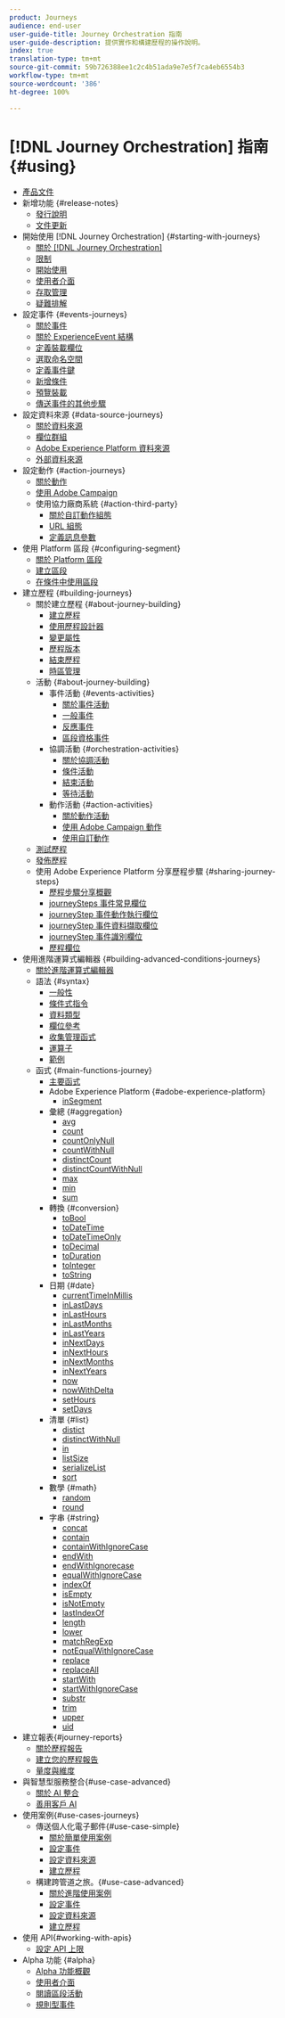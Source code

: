 ```yaml
---
product: Journeys
audience: end-user
user-guide-title: Journey Orchestration 指南
user-guide-description: 提供實作和構建歷程的操作說明。
index: true
translation-type: tm+mt
source-git-commit: 59b726388ee1c2c4b51ada9e7e5f7ca4eb6554b3
workflow-type: tm+mt
source-wordcount: '386'
ht-degree: 100%

---
```



# [!DNL Journey Orchestration] 指南 {#using}

+ [產品文件](journey-orchestration-home.md)
+ 新增功能 {#release-notes}
   + [發行說明](using/release-notes/release-notes.md)
   + [文件更新](using/release-notes/documentation-updates.md)
+ 開始使用 [!DNL Journey Orchestration] {#starting-with-journeys}
   + [關於 [!DNL Journey Orchestration]](using/about/about-journey-orchestration.md)
   + [限制](using/about/limitations.md)
   + [開始使用](using/about/get-started.md)
   + [使用者介面](using/about/user-interface.md)
   + [存取管理](using/about/access-management.md)
   + [疑難排解](using/about/troubleshooting.md)
+ 設定事件 {#events-journeys}
   + [關於事件](using/event/about-events.md)
   + [關於 ExperienceEvent 結構](using/event/experience-event-schema.md)
   + [定義裝載欄位](using/event/defining-the-payload-fields.md)
   + [選取命名空間](using/event/selecting-the-namespace.md)
   + [定義事件鍵](using/event/defining-the-event-key.md)
   + [新增條件](using/event/adding-a-condition.md)
   + [預覽裝載](using/event/previewing-the-payload.md)
   + [傳送事件的其他步驟](using/event/additional-steps-to-send-events-to-journey-orchestration.md)
+ 設定資料來源 {#data-source-journeys}
   + [關於資料來源](using/datasource/about-data-sources.md)
   + [欄位群組](using/datasource/field-groups.md)
   + [Adobe Experience Platform 資料來源](using/datasource/adobe-experience-platform-data-source.md)
   + [外部資料來源](using/datasource/external-data-sources.md)
+ 設定動作 {#action-journeys}
   + [關於動作](using/action/action.md)
   + [使用 Adobe Campaign](using/action/working-with-adobe-campaign.md)
   + 使用協力廠商系統 {#action-third-party}
      + [關於自訂動作組態](using/action/about-custom-action-configuration.md)
      + [URL 組態](using/action/url-configuration.md)
      + [定義訊息參數](using/action/defining-the-message-parameters.md)
+ 使用 Platform 區段 {#configuring-segment}
   + [關於 Platform 區段](using/segment/about-segments.md)
   + [建立區段](using/segment/creating-a-segment.md)
   + [在條件中使用區段](using/segment/using-a-segment.md)
+ 建立歷程 {#building-journeys}
   + 關於建立歷程 {#about-journey-building}
      + [建立歷程](using/building-journeys/journey.md)
      + [使用歷程設計器](using/building-journeys/using-the-journey-designer.md)
      + [變更屬性](using/building-journeys/changing-properties.md)
      + [歷程版本](using/building-journeys/journey-versions.md)
      + [結束歷程](using/building-journeys/terminating-a-journey.md)
      + [時區管理](using/building-journeys/timezone-management.md)
   + 活動 {#about-journey-building}
      + 事件活動 {#events-activities}
         + [關於事件活動](using/building-journeys/event-activities.md)
         + [一般事件](using/building-journeys/general-events.md)
         + [反應事件](using/building-journeys/reaction-events.md)
         + [區段資格事件](using/building-journeys/segment-qualification-events.md)
      + 協調活動 {#orchestration-activities}
         + [關於協調活動](using/building-journeys/about-orchestration-activities.md)
         + [條件活動](using/building-journeys/condition-activity.md)
         + [結束活動](using/building-journeys/end-activity.md)
         + [等待活動](using/building-journeys/wait-activity.md)
      + 動作活動 {#action-activities}
         + [關於動作活動](using/building-journeys/about-action-activities.md)
         + [使用 Adobe Campaign 動作](using/building-journeys/using-adobe-campaign-actions.md)
         + [使用自訂動作](using/building-journeys/using-custom-actions.md)
   + [測試歷程](using/building-journeys/testing-the-journey.md)
   + [發佈歷程](using/building-journeys/publishing-the-journey.md)
   + 使用 Adobe Experience Platform 分享歷程步驟 {#sharing-journey-steps}
      + [歷程步驟分享概觀](using/building-journeys/sharing-overview.md)
      + [journeySteps 事件常見欄位](using/building-journeys/sharing-common-fields.md)
      + [journeyStep 事件動作執行欄位](using/building-journeys/sharing-execution-fields.md)
      + [journeyStep 事件資料擷取欄位](using/building-journeys/sharing-fetch-fields.md)
      + [journeyStep 事件識別欄位](using/building-journeys/sharing-identity-fields.md)
      + [歷程欄位](using/building-journeys/sharing-journey-fields.md)
+ 使用進階運算式編輯器 {#building-advanced-conditions-journeys}
   + [關於進階運算式編輯器](using/expression/expressionadvanced.md)
   + 語法 {#syntax}
      + [一般性](using/expression/generalities.md)
      + [條件式指令](using/expression/conditional-instruction.md)
      + [資料類型](using/expression/data-types.md)
      + [欄位參考](using/expression/field-references.md)
      + [收集管理函式](using/expression/collection-management-functions.md)
      + [運算子](using/expression/operators.md)
      + [範例](using/expression/advanced-editor-use-cases.md)
   + 函式 {#main-functions-journey}
      + [主要函式](using/expression/functions.md)
      + Adobe Experience Platform {#adobe-experience-platform}
         + [inSegment](using/functions/functioninsegment.md)
      + 彙總 {#aggregation}
         + [avg](using/functions/functionavg.md)
         + [count](using/functions/functioncount.md)
         + [countOnlyNull](using/functions/functioncountonlynull.md)
         + [countWithNull](using/functions/functioncountwithnull.md)
         + [distinctCount](using/functions/functiondistinctcount.md)
         + [distinctCountWithNull](using/functions/functiondistinctcountwithnull.md)
         + [max](using/functions/functionmax.md)
         + [min](using/functions/functionmin.md)
         + [sum](using/functions/functionsum.md)
      + 轉換 {#conversion}
         + [toBool](using/functions/functiontobool.md)
         + [toDateTime](using/functions/functiontodatetime.md)
         + [toDateTimeOnly](using/functions/functiontodatetimeonly.md)
         + [toDecimal](using/functions/functiontodecimal.md)
         + [toDuration](using/functions/functiontoduration.md)
         + [toInteger](using/functions/functiontointeger.md)
         + [toString](using/functions/functiontostring.md)
      + 日期 {#date}
         + [currentTime&#x200B;InMillis](using/functions/functioncurrenttimeinmillis.md)
         + [inLastDays](using/functions/functioninlastdays.md)
         + [inLastHours](using/functions/functioninlasthours.md)
         + [inLastMonths](using/functions/functioninlastmonths.md)
         + [inLastYears](using/functions/functioninlastyears.md)
         + [inNextDays](using/functions/functioninnextdays.md)
         + [inNextHours](using/functions/functioninnexthours.md)
         + [inNextMonths](using/functions/functioninnextmonths.md)
         + [inNextYears](using/functions/functioninnextyears.md)
         + [now](using/functions/functionnow.md)
         + [nowWithDelta](using/functions/functionnowwithdelta.md)
         + [setHours](using/functions/functionsethours.md)
         + [setDays](using/functions/functionsetdays.md)
      + 清單 {#list}
         + [distict](using/functions/functiondistinct.md)
         + [distinctWithNull](using/functions/functiondistinctwithnull.md)
         + [in](using/functions/functionin.md)
         + [listSize](using/functions/functionlistsize.md)
         + [serializeList](using/functions/functionserializelist.md)
         + [sort](using/functions/functionsort.md)
      + 數學 {#math}
         + [random](using/functions/functionrandom.md)
         + [round](using/functions/functionround.md)
      + 字串 {#string}
         + [concat](using/functions/functionconcat.md)
         + [contain](using/functions/functioncontain.md)
         + [containWithIgnoreCase](using/functions/functioncontainwithignorecase.md)
         + [endWith](using/functions/functionendwith.md)
         + [endWithIgnorecase](using/functions/functionendwithignorecase.md)
         + [equalWithIgnoreCase](using/functions/functionequalignorecase.md)
         + [indexOf](using/functions/functionindexof.md)
         + [isEmpty](using/functions/functionisempty.md)
         + [isNotEmpty](using/functions/functionisnotempty.md)
         + [lastIndexOf](using/functions/functionlastindexof.md)
         + [length](using/functions/functionlength.md)
         + [lower](using/functions/functionlower.md)
         + [matchRegExp](using/functions/functionmatchregexp.md)
         + [notEqualWithIgnoreCase](using/functions/functionnotequalignorecase.md)
         + [replace](using/functions/functionreplace.md)
         + [replaceAll](using/functions/functionreplaceall.md)
         + [startWith](using/functions/functionstartwith.md)
         + [startWithIgnoreCase](using/functions/functionstartwithignorecase.md)
         + [substr](using/functions/functionsubstr.md)
         + [trim](using/functions/functiontrim.md)
         + [upper](using/functions/functionupper.md)
         + [uid](using/functions/functionuuid.md)
+ 建立報表{#journey-reports}
   + [關於歷程報告](using/reporting/about-journey-reports.md)
   + [建立您的歷程報告](using/reporting/creating-your-journey-reports.md)
   + [量度與維度](using/reporting/metrics-and-dimensions.md)
+ 與智慧型服務整合{#use-case-advanced}
   + [關於 AI 整合](using/ai-services/ai-services-overview.md)
   + [善用客戶 AI](using/ai-services/leveraging-customer-ai.md)
+ 使用案例{#use-cases-journeys}
   + 傳送個人化電子郵件{#use-case-simple}
      + [關於簡單使用案例](using/usecase/about-the-simple-use-case.md)
      + [設定事件](using/usecase/configuring-the-event.md)
      + [設定資料來源](using/usecase/configuring-the-data-source.md)
      + [建立歷程](using/usecase/simple-uc-building-the-journey.md)
   + 構建跨管道之旅。{#use-case-advanced}
      + [關於進階使用案例](using/usecase/about-the-advanced-use-case.md)
      + [設定事件](using/usecase/configuring-the-events.md)
      + [設定資料來源](using/usecase/configuring-the-data-sources.md)
      + [建立歷程](using/usecase/building-the-journey.md)
+ 使用 API{#working-with-apis}
   + [設定 API 上限](using/api/capping.md)
+ Alpha 功能 {#alpha}
   + [Alpha 功能概觀](using/alpha/alpha-overview.md)
   + [使用者介面](using/alpha/alpha-interface.md)
   + [閱讀區段活動](using/alpha/alpha-segment-trigger.md)
   + [規則型事件](using/alpha/alpha-events.md)

